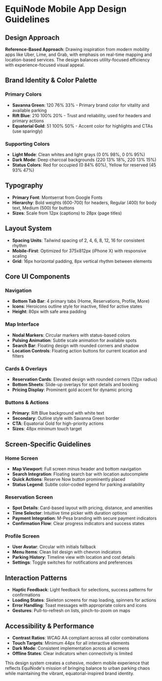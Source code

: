 # EquiNode Mobile App Design Guidelines

## Design Approach
**Reference-Based Approach**: Drawing inspiration from modern mobility apps like Uber, Lime, and Grab, with emphasis on real-time mapping and location-based services. The design balances utility-focused efficiency with experience-focused visual appeal.

## Brand Identity & Color Palette

### Primary Colors
- **Savanna Green**: 120 76% 33% - Primary brand color for vitality and available parking
- **Rift Blue**: 210 100% 20% - Trust and reliability, used for headers and primary actions
- **Equatorial Gold**: 51 100% 50% - Accent color for highlights and CTAs (use sparingly)

### Supporting Colors
- **Light Mode**: Clean whites and light grays (0 0% 98%, 0 0% 95%)
- **Dark Mode**: Deep charcoal backgrounds (220 13% 18%, 220 13% 15%)
- **Status Colors**: Red for occupied (0 84% 60%), Yellow for reserved (45 93% 47%)

## Typography
- **Primary Font**: Montserrat from Google Fonts
- **Hierarchy**: Bold weights (600-700) for headers, Regular (400) for body text, Medium (500) for buttons
- **Sizes**: Scale from 12px (captions) to 28px (page titles)

## Layout System
- **Spacing Units**: Tailwind spacing of 2, 4, 6, 8, 12, 16 for consistent rhythm
- **Mobile-First**: Optimized for 375x812px (iPhone X) with responsive scaling
- **Grid**: 16px horizontal padding, 8px vertical rhythm between elements

## Core UI Components

### Navigation
- **Bottom Tab Bar**: 4 primary tabs (Home, Reservations, Profile, More)
- **Icons**: Heroicons outline style for inactive, filled for active states
- **Height**: 80px with safe area padding

### Map Interface
- **Nodal Markers**: Circular markers with status-based colors
- **Pulsing Animation**: Subtle scale animation for available spots
- **Search Bar**: Floating design with rounded corners and shadow
- **Location Controls**: Floating action buttons for current location and filters

### Cards & Overlays
- **Reservation Cards**: Elevated design with rounded corners (12px radius)
- **Bottom Sheets**: Slide-up overlays for spot details and booking
- **Pricing Display**: Prominent gold accent for dynamic pricing

### Buttons & Actions
- **Primary**: Rift Blue background with white text
- **Secondary**: Outline style with Savanna Green border
- **CTA**: Equatorial Gold for high-priority actions
- **Sizes**: 48px minimum touch target

## Screen-Specific Guidelines

### Home Screen
- **Map Viewport**: Full screen minus header and bottom navigation
- **Search Integration**: Floating search bar with location autocomplete
- **Quick Actions**: Reserve Now button prominently placed
- **Status Legend**: Subtle color-coded legend for parking availability

### Reservation Screen
- **Spot Details**: Card-based layout with pricing, distance, and amenities
- **Time Selector**: Intuitive time picker with duration options
- **Payment Integration**: M-Pesa branding with secure payment indicators
- **Confirmation Flow**: Clear progress indicators and success states

### Profile Screen
- **User Avatar**: Circular with initials fallback
- **Menu Items**: Clean list design with chevron indicators
- **Parking History**: Timeline view with location and cost details
- **Settings**: Toggle switches for notifications and preferences

## Interaction Patterns
- **Haptic Feedback**: Light feedback for selections, success patterns for confirmations
- **Loading States**: Skeleton screens for map loading, spinners for actions
- **Error Handling**: Toast messages with appropriate colors and icons
- **Gestures**: Pull-to-refresh on lists, pinch-to-zoom on maps

## Accessibility & Performance
- **Contrast Ratios**: WCAG AA compliant across all color combinations
- **Touch Targets**: Minimum 44px for all interactive elements
- **Dark Mode**: Consistent implementation across all screens
- **Offline States**: Clear indicators when connectivity is limited

This design system creates a cohesive, modern mobile experience that reflects EquiNode's mission of bringing balance to urban parking chaos while maintaining the vibrant, equatorial-inspired brand identity.